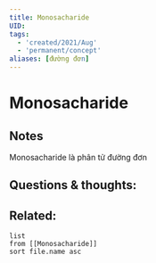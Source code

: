```yaml
---
title: Monosacharide
UID: 
tags:
  - 'created/2021/Aug'
  - 'permanent/concept'
aliases: [đường đơn]
---
```

# Monosacharide


## Notes
Monosacharide là phân tử đường đơn

## Questions & thoughts:


## Related:
```dataview
list
from [[Monosacharide]]
sort file.name asc
```

